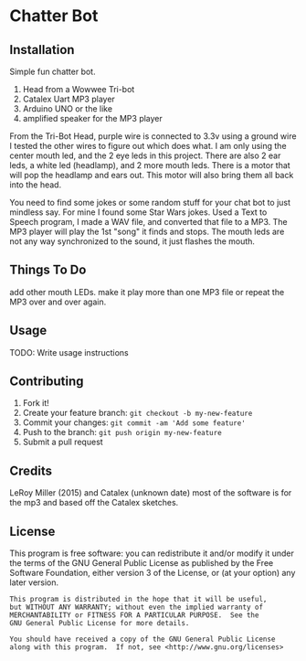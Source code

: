 # Chatter Bot

## Installation

Simple fun chatter bot.   
1) Head from a Wowwee Tri-bot  
2) Catalex Uart MP3 player   
3) Arduino UNO or the like  
4) amplified speaker for the MP3 player  

From the Tri-Bot Head, purple wire is connected to 3.3v
using a ground wire I tested the other wires to figure out which does what.
I am only using the center mouth led, and the 2 eye leds in this project.
There are also 2 ear leds, a white led (headlamp), and 2 more mouth leds.
There is a motor that will pop the headlamp and ears out.
This motor will also bring them all back into the head. 

You need to find some jokes or some random stuff for your chat bot to just
mindless say.  For mine I found some Star Wars jokes. Used a Text to Speech program, I made
a WAV file, and converted that file to a MP3. 
The MP3 player will play the 1st "song" it finds and stops. The mouth leds are not
any way synchronized to the sound, it just flashes the mouth.

## Things To Do

add other mouth LEDs.
make it play more than one MP3 file or repeat the MP3 over and over again.

## Usage

TODO: Write usage instructions

## Contributing

1. Fork it!
2. Create your feature branch: `git checkout -b my-new-feature`
3. Commit your changes: `git commit -am 'Add some feature'`
4. Push to the branch: `git push origin my-new-feature`
5. Submit a pull request

## Credits

LeRoy Miller (2015) and Catalex (unknown date)
most of the software is for the mp3 and based off the Catalex sketches.

## License

This program is free software: you can redistribute it and/or modify
    it under the terms of the GNU General Public License as published by
    the Free Software Foundation, either version 3 of the License, or
    (at your option) any later version.

    This program is distributed in the hope that it will be useful,
    but WITHOUT ANY WARRANTY; without even the implied warranty of
    MERCHANTABILITY or FITNESS FOR A PARTICULAR PURPOSE.  See the
    GNU General Public License for more details.

    You should have received a copy of the GNU General Public License
    along with this program.  If not, see <http://www.gnu.org/licenses>
